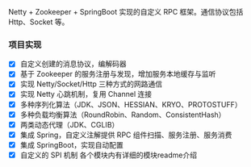 Netty + Zookeeper + SpringBoot 实现的自定义 RPC 框架。通信协议包括 Http、Socket 等。
### 项目实现

- [x] 自定义创建的消息协议，编解码器
- [x] 基于 Zookeeper 的服务注册与发现，增加服务本地缓存与监听
- [x] 实现 Netty/Socket/Http 三种方式的网路通信
- [x] 实现 Netty 心跳机制，复用 Channel 连接
- [x] 多种序列化算法（JDK、JSON、HESSIAN、KRYO、PROTOSTUFF）
- [x] 多种负载均衡算法（RoundRobin、Random、ConsistentHash）
- [x] 两类动态代理（JDK、CGLIB）
- [x] 集成 Spring，自定义注解提供 RPC 组件扫描、服务注册、服务消费
- [x] 集成 SpringBoot，实现自动配置
- [x] 自定义的 SPI 机制
各个模块内有详细的模块readme介绍
